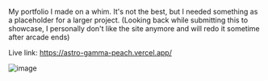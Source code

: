 My portfolio I made on a whim. It's not the best, but I needed something as a placeholder for a larger project. (Looking back while submitting this to showcase, I personally don't like the site anymore and will redo it sometime after arcade ends)

Live link: https://astro-gamma-peach.vercel.app/ 

![image](https://github.com/user-attachments/assets/54287bc0-25b2-4c1b-add9-90313b239d1a)
